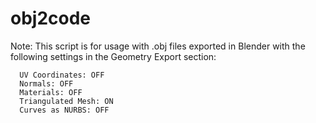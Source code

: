 # obj2code

Note: This script is for usage with .obj files exported in Blender with the following settings in
      the Geometry Export section:

      UV Coordinates: OFF
      Normals: OFF
      Materials: OFF
      Triangulated Mesh: ON
      Curves as NURBS: OFF

